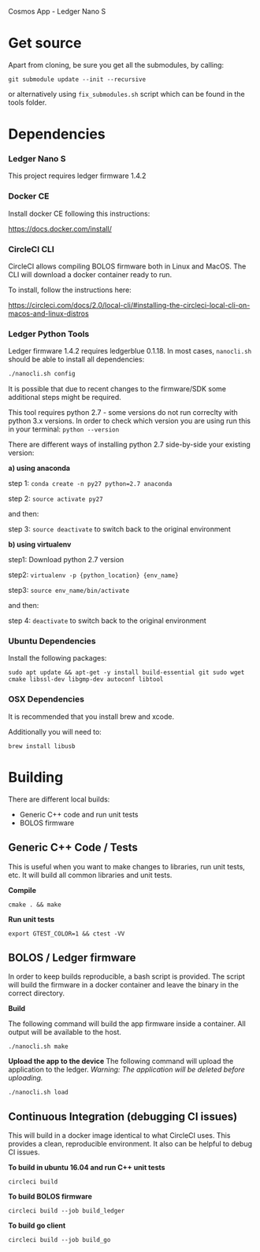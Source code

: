 Cosmos App - Ledger Nano S

# Get source
Apart from cloning, be sure you get all the submodules, by calling:
```
git submodule update --init --recursive
```
or alternatively using ```fix_submodules.sh``` script which can be found in the tools folder.

# Dependencies

### Ledger Nano S

This project requires ledger firmware 1.4.2

### Docker CE

Install docker CE following this instructions:

https://docs.docker.com/install/

### CircleCI CLI

CircleCI allows compiling BOLOS firmware both in Linux and MacOS. The CLI will download a docker container ready to run.

To install, follow the instructions here:

https://circleci.com/docs/2.0/local-cli/#installing-the-circleci-local-cli-on-macos-and-linux-distros

### Ledger Python Tools

Ledger firmware 1.4.2 requires ledgerblue 0.1.18. In most cases, `nanocli.sh` should be able to install all dependencies: 

```bash
./nanocli.sh config
```
It is possible that due to recent changes to the firmware/SDK some additional steps might be required.

This tool requires python 2.7 - some versions do not run correclty with python 3.x versions. In order to check which version you are using run this in your terminal:
```python --version```

There are different ways of installing python 2.7 side-by-side your existing version:

**a) using anaconda**

step 1: ```conda create -n py27 python=2.7 anaconda```

step 2: ```source activate py27```

and then:

step 3: ```source deactivate```
to switch back to the original environment

**b) using virtualenv**

step1: Download python 2.7 version

step2: ```virtualenv -p {python_location} {env_name}```

step3: ```source env_name/bin/activate```

and then:

step 4: ```deactivate```
to switch back to the original environment

### Ubuntu Dependencies
Install the following packages:
```
sudo apt update && apt-get -y install build-essential git sudo wget cmake libssl-dev libgmp-dev autoconf libtool
```

### OSX Dependencies
It is recommended that you install brew and xcode. 

Additionally you will need to:


```
brew install libusb
```
# Building
There are different local builds:

 - Generic C++ code and run unit tests
 - BOLOS firmware

## Generic C++ Code / Tests

This is useful when you want to make changes to libraries, run unit tests, etc. It will build all common libraries and unit tests.

**Compile**
```
cmake . && make
```
**Run unit tests**
```
export GTEST_COLOR=1 && ctest -VV
```

## BOLOS / Ledger firmware
In order to keep builds reproducible, a bash script is provided.
 The script will build the firmware in a docker container and leave the binary in the correct directory.

**Build**

The following command will build the app firmware inside a container. All output will be available to the host.
```
./nanocli.sh make
```

**Upload the app to the device**
The following command will upload the application to the ledger. _Warning: The application will be deleted before uploading._
```
./nanocli.sh load
```

## Continuous Integration (debugging CI issues)
This will build in a docker image identical to what CircleCI uses. This provides a clean, reproducible environment. It also can be helpful to debug CI issues.

**To build in ubuntu 16.04 and run C++ unit tests**
```
circleci build
```

**To build BOLOS firmware**
```
circleci build --job build_ledger
```

**To build go client**
```
circleci build --job build_go
```

